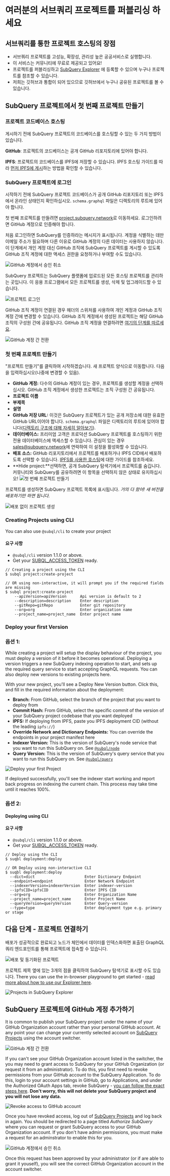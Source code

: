 # 여러분의 서브쿼리 프로젝트를 퍼블리싱 하세요

## 서브쿼리를 통한 프로젝트 호스팅의 장점

- 서브쿼리 프로젝트를 고성능, 확장성, 관리성 높은 공공서비스로 실행합니다.
- 이 서비스는 커뮤니티에 무료로 제공되고 있어요!
- 프로젝트를 퍼블리싱하고 [SubQuery Explorer](https://explorer.subquery.network) 에 등록할 수 있으며 누구나 프로젝트를 참조할 수 있습니다.
- 저희는 깃허브과 통합이 되어 있으므로 깃허브에서 누구나 공유된 프로젝트를 볼 수 있습니다.

## SubQuery 프로젝트에서 첫 번째 프로젝트 만들기

### 프로젝트 코드베이스 호스팅

게시하기 전에 SubQuery 프로젝트의 코드베이스를 호스팅할 수 있는 두 가지 방법이 있습니다.

**GitHub**: 프로젝트의 코드베이스는 공개 GitHub 리포지토리에 있어야 합니다.

**IPFS**: 프로젝트의 코드베이스를 IPFS에 저장할 수 있습니다. IPFS 호스팅 가이드를 따라 [먼저 IPFS에 게시](ipfs.md)하는 방법을 확인할 수 있습니다.

### SubQuery 프로젝트에 로그인

시작하기 전에 SubQuery 프로젝트 코드베이스가 공개 GitHub 리포지토리 또는 IPFS에서 온라인 상태인지 확인하십시오. `schema.graphql` 파일은 디렉토리의 루트에 있어야 합니다.

첫 번째 프로젝트를 만들려면 [project.subquery.network](https://project.subquery.network)로 이동하세요. 로그인하려면 GitHub 계정으로 인증해야 합니다.

처음 로그인하면 SubQuery를 인증하라는 메시지가 표시됩니다. 계정을 식별하는 데만 이메일 주소가 필요하며 다른 이유로 GitHub 계정의 다른 데이터는 사용하지 않습니다. 이 단계에서 개인 계정 대신 GitHub 조직에 SubQuery 프로젝트를 게시할 수 있도록 GitHub 조직 계정에 대한 액세스 권한을 요청하거나 부여할 수도 있습니다.

![GitHub 계정에서 승인 취소](/assets/img/project_auth_request.png)

SubQuery 프로젝트는 SubQuery 플랫폼에 업로드된 모든 호스팅 프로젝트를 관리하는 곳입니다. 이 응용 프로그램에서 모든 프로젝트를 생성, 삭제 및 업그레이드할 수 있습니다.

![프로젝트 로그인](/assets/img/projects-dashboard.png)

GitHub 조직 계정이 연결된 경우 헤더의 스위처를 사용하여 개인 계정과 GitHub 조직 계정 간에 변경할 수 있습니다. GitHub 조직 계정에서 생성된 프로젝트는 해당 GitHub 조직의 구성원 간에 공유됩니다. GitHub 조직 계정을 연결하려면 [여기의 단계를 따르세요](#add-github-organization-account-to-subquery-projects).

![GitHub 계정 간 전환](/assets/img/projects-account-switcher.png)

### 첫 번째 프로젝트 만들기

"프로젝트 만들기"를 클릭하여 시작하겠습니다. 새 프로젝트 양식으로 이동합니다. 다음을 입력하십시오(나중에 변경할 수 있음).

- **GitHub 계정:** 다수의 GitHub 계정이 있는 경우, 프로젝트를 생성할 계정을 선택하십시오. GitHub 조직 계정에서 생성한 프로젝트는 조직 구성원 간 공유됩니다.
- **프로젝트 이름**
- **부제목**
- **설명**
- **GitHub 저장 URL:** 이것은 SubQuery 프로젝트가 있는 공개 저장소에 대한 유효한 GitHub URL이어야 합니다. `schema.graphql` 파일은 디렉토리의 루트에 있어야 합니다([디렉토리 구조에 대해 자세히 알아보기](../create/introduction.md#directory-structure)).
- **데이터베이스:** 프리미엄 고객은 프로덕션 SubQuery 프로젝트를 호스팅하기 위한 전용 데이터베이스에 액세스할 수 있습니다. 관심이 있는 경우 [sales@subquery.network](mailto:sales@subquery.network)에 연락하여 이 설정을 활성화할 수 있습니다.
- **배포 소스:** GitHub 리포지토리에서 프로젝트를 배포하거나 IPFS CID에서 배포하도록 선택할 수 있습니다. [IPFS를 사용한 호스팅](ipfs.md)에 대한 가이드를 참조하세요.
- **Hide project:**선택하면, 공개 SubQuery 탐색기에서 프로젝트를 숨깁니다. 커뮤니티와 SubQuery를 공유하려면 이 항목을 선택하지 않은 상태로 유지하십시오! ![첫 번째 프로젝트 만들기](/assets/img/projects-create.png)

프로젝트를 생성하면 SubQuery 프로젝트 목록에 표시됩니다. _거의 다 왔어! 새 버전을 배포하기만 하면 됩니다._

![배포 없이 프로젝트 생성](/assets/img/projects-no-deployment.png)

### Creating Projects using CLI

You can also use `@subql/cli` to create your project
#### 요구 사항
- `@subql/cli` version 1.1.0 or above.
- Get your [SUBQL_ACCESS_TOKEN](/docs/run_publish/ipfs.md#prepare-your-subqlaccesstoken) ready.

```
// Creating a project using the CLI
$ subql project:create-project

// OR using non-interactive, it will prompt you if the required fields are missing
$ subql project:create-project
    --apiVersion=apiVersion      Api version is default to 2
    --description=description    Enter description
    --gitRepo=gitRepo            Enter git repository
    --org=org                    Enter organization name
    --project_name=project_name  Enter project name
```

### Deploy your first Version

### 옵션 1:

While creating a project will setup the display behaviour of the project, you must deploy a version of it before it becomes operational. Deploying a version triggers a new SubQuery indexing operation to start, and sets up the required query service to start accepting GraphQL requests. You can also deploy new versions to existing projects here.

With your new project, you'll see a Deploy New Version button. Click this, and fill in the required information about the deployment:

- **Branch:** From GitHub, select the branch of the project that you want to deploy from
- **Commit Hash:** From GitHub, select the specific commit of the version of your SubQuery project codebase that you want deployed
- **IPFS:** If deploying from IPFS, paste you IPFS deployment CID (without the leading `ipfs://`)
- **Override Network and Dictionary Endpoints:** You can override the endpoints in your project manifest here
- **Indexer Version:** This is the version of SubQuery's node service that you want to run this SubQuery on. See [`@subql/node`](https://www.npmjs.com/package/@subql/node)
- **Query Version:** This is the version of SubQuery's query service that you want to run this SubQuery on. See [`@subql/query`](https://www.npmjs.com/package/@subql/query)

![Deploy your first Project](https://static.subquery.network/media/projects/projects-first-deployment.png)

If deployed successfully, you'll see the indexer start working and report back progress on indexing the current chain. This process may take time until it reaches 100%.

### 옵션 2:
#### Deploying using CLI
#### 요구 사항
- `@subql/cli` version 1.1.0 or above.
- Get your [SUBQL_ACCESS_TOKEN](/docs/run_publish/ipfs.md#prepare-your-subqlaccesstoken) ready.

```
// Deploy using the CLI
$ suqbl deployment:deploy

// OR Deploy using non-interactive CLI
$ suqbl deployment:deploy
  --dict=dict                      Enter Dictionary Endpoint
  --endpoint=endpoint              Enter Network Endpoint
  --indexerVersion=indexerVersion  Enter indexer-version
  --ipfsCID=ipfsCID                Enter IPFS CID
  --org=org                        Enter Organization Name
  --project_name=project_name      Enter Project Name
  --queryVersion=queryVersion      Enter Query-version
  --type=type                      Enter deployment type e.g. primary or stage
```

## 다음 단계 - 프로젝트 연결하기

배포가 성공적으로 완료되고 노드가 체인에서 데이터를 인덱스화하면 표출된 GraphQL 쿼리 엔드포인트를 통해 프로젝트에 접속할 수 있습니다.

![배포 및 동기화된 프로젝트](/assets/img/projects-deploy-sync.png)

프로젝트 제목 옆에 있는 3개의 점을 클릭하여 SubQuery 탐색기로 표시할 수도 있습니다. There you can use the in-browser playground to get started - [read more about how to use our Explorer here](../run_publish/query.md).

![Projects in SubQuery Explorer](/assets/img/projects-explorer.png)

## SubQuery 프로젝트에 GitHub 계정 추가하기

It is common to publish your SubQuery project under the name of your GitHub Organization account rather than your personal GitHub account. At any point your can change your currently selected account on [SubQuery Projects](https://project.subquery.network) using the account switcher.

![GitHub 계정 간 전환](/assets/img/projects-account-switcher.png)

If you can't see your GitHub Organization account listed in the switcher, the you may need to grant access to SubQuery for your GitHub Organization (or request it from an administrator). To do this, you first need to revoke permissions from your GitHub account to the SubQuery Application. To do this, login to your account settings in GitHub, go to Applications, and under the Authorized OAuth Apps tab, revoke SubQuery - [you can follow the exact steps here](https://docs.github.com/en/github/authenticating-to-github/keeping-your-account-and-data-secure/reviewing-your-authorized-applications-oauth). **Don't worry, this will not delete your SubQuery project and you will not lose any data.**

![Revoke access to GitHub account](/assets/img/project_auth_revoke.png)

Once you have revoked access, log out of [SubQuery Projects](https://project.subquery.network) and log back in again. You should be redirected to a page titled _Authorize SubQuery_ where you can request or grant SubQuery access to your GitHub Organization account. If you don't have admin permissions, you must make a request for an adminstrator to enable this for you.

![GitHub 계정에서 승인 취소](/assets/img/project_auth_request.png)

Once this request has been approved by your administrator (or if are able to grant it youself), you will see the correct GitHub Organization account in the account switcher.



